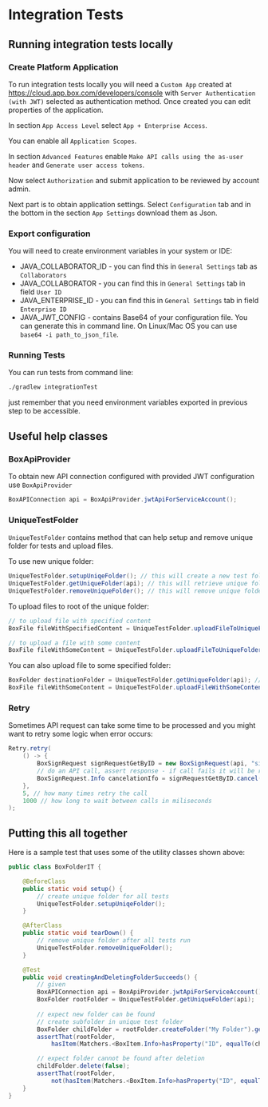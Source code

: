 # Integration Tests

## Running integration tests locally

### Create Platform Application
To run integration tests locally you will need a `Custom App` created at https://cloud.app.box.com/developers/console 
with `Server Authentication (with JWT)` selected as authentication method.
Once created you can edit properties of the application. 

In section `App Access Level` select `App + Enterprise Access`. 

You can enable all `Application Scopes`.

In section `Advanced Features` enable `Make API calls using the as-user header` and `Generate user access tokens`.

Now select `Authorization` and submit application to be reviewed by account admin.

Next part is to obtain application settings. Select `Configuration` tab and in the bottom in the section `App Settings` 
download them as Json.

### Export configuration

You will need to create environment variables in your system or IDE:
 - JAVA_COLLABORATOR_ID - you can find this in `General Settings` tab as `Collaborators` 
 - JAVA_COLLABORATOR - you can find this in `General Settings` tab in field `User ID`
 - JAVA_ENTERPRISE_ID - you can find this in `General Settings` tab in field `Enterprise ID`
 - JAVA_JWT_CONFIG - contains Base64 of your configuration file. You can generate this in command line. On Linux/Mac OS you can use `base64 -i path_to_json_file`.

### Running Tests

You can run tests from command line:
```bash
./gradlew integrationTest
```
just remember that you need environment variables exported in previous step to be accessible. 

## Useful help classes

### BoxApiProvider
To obtain new API connection configured with provided JWT configuration use `BoxApiProvider`

```java
BoxAPIConnection api = BoxApiProvider.jwtApiForServiceAccount();
```

### UniqueTestFolder
`UniqueTestFolder` contains method that can help setup and remove unique folder for tests and upload files.

To use new unique folder:
```java
UniqueTestFolder.setupUniqeFolder(); // this will create a new test folder that can be used in tests
UniqueTestFolder.getUniqueFolder(api); // this will retrieve unique folder
UniqueTestFolder.removeUniqueFolder(); // this will remove unique folder with all subfolders and files
```

To upload files to root of the unique folder:
```java
// to upload file with specified content
BoxFile fileWithSpecifiedContent = UniqueTestFolder.uploadFileToUniqueFolder(api, "File Name", "Your content");

// to upload a file with some content
BoxFile fileWithSomeContent = UniqueTestFolder.uploadFileToUniqueFolderWithSomeContent(api, "File Name");
```

You can also upload file to some specified folder:
```java
BoxFolder destinationFolder = UniqueTestFolder.getUniqueFolder(api); // obtain folder to upload file to
BoxFile fileWithSomeContent = UniqueTestFolder.uploadFileWithSomeContent("File Name", destinationFolder);
```

### Retry
Sometimes API request can take some time to be processed and you might want to retry some logic when error occurs:

```java
Retry.retry(
    () -> {
        BoxSignRequest signRequestGetByID = new BoxSignRequest(api, "signRequestId");
        // do an API call, assert response - if call fails it will be repated
        BoxSignRequest.Info cancelationIfo = signRequestGetByID.cancel();
    }, 
    5, // how many times retry the call
    1000 // how long to wait between calls in miliseconds
);
```

## Putting this all together

Here is a sample test that uses some of the utility classes shown above:

```java
public class BoxFolderIT {

    @BeforeClass
    public static void setup() {
        // create unique folder for all tests
        UniqueTestFolder.setupUniqeFolder();
    }

    @AfterClass
    public static void tearDown() {
        // remove unique folder after all tests run
        UniqueTestFolder.removeUniqueFolder();
    }

    @Test
    public void creatingAndDeletingFolderSucceeds() {
        // given
        BoxAPIConnection api = BoxApiProvider.jwtApiForServiceAccount();
        BoxFolder rootFolder = UniqueTestFolder.getUniqueFolder(api);
        
        // expect new folder can be found
        // create subfolder in unique test folder
        BoxFolder childFolder = rootFolder.createFolder("My Folder").getResource();
        assertThat(rootFolder,
            hasItem(Matchers.<BoxItem.Info>hasProperty("ID", equalTo(childFolder.getID()))));

        // expect folder cannot be found after deletion
        childFolder.delete(false);
        assertThat(rootFolder,
            not(hasItem(Matchers.<BoxItem.Info>hasProperty("ID", equalTo(childFolder.getID())))));
    }
}
```